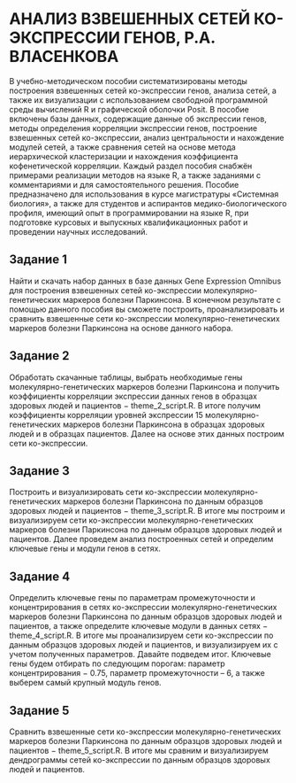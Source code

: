 # АНАЛИЗ ВЗВЕШЕННЫХ СЕТЕЙ КО-ЭКСПРЕССИИ ГЕНОВ, Р.А. ВЛАСЕНКОВА

В учебно-методическом пособии систематизированы методы построения взвешенных сетей ко-экспрессии генов, анализа сетей, а также их визуализации с использованием свободной программной среды вычислений R и графической оболочки Posit. В пособие включены базы данных, содержащие данные об экспрессии генов, методы определения корреляции экспрессии генов, построение взвешенных сетей ко-экспрессии, анализ центральности и нахождение модулей сетей, а также сравнения сетей на основе метода иерархической кластеризации и нахождения коэффициента кофенетической корреляции. 
Каждый раздел пособия снабжён примерами реализации методов на языке R, а также заданиями с комментариями и для самостоятельного решения. 
Пособие предназначено для использования в курсе магистратуры «Системная биология», а также для студентов и аспирантов медико-биологического профиля, имеющий опыт в программировании на языке R, при подготовке курсовых и выпускных квалификационных работ и проведении научных исследований.

## Задание 1 
Найти и скачать набор данных в базе данных Gene Expression Omnibus для построения взвешенных сетей ко-экспрессии молекулярно-генетических маркеров болезни Паркинсона.
В конечном результате с помощью данного пособия вы сможете построить, проанализировать и сравнить взвешенные сети ко-экспрессии молекулярно-генетических маркеров болезни Паркинсона на основе данного набора.

## Задание 2
Обработать скачанные таблицы, выбрать необходимые гены молекулярно-генетических маркеров болезни Паркинсона и получить коэффициенты корреляции экспрессии данных генов в образцах здоровых людей и пациентов − theme_2_script.R.
В итоге получим коэффициенты корреляции уровней экспрессии 15 молекулярно-генетических маркеров болезни Паркинсона в образцах здоровых людей и в образцах пациентов. Далее на основе этих данных построим сети ко-экспрессии.

## Задание 3 
Построить и визуализировать сети ко-экспрессии молекулярно-генетических маркеров болезни Паркинсона по данным образцов здоровых людей и пациентов − theme_3_script.R.
В итоге мы построим и визуализируем сети ко-экспрессии молекулярно-генетических маркеров болезни Паркинсона по данным образцов здоровых людей и пациентов. Далее проведем анализ построенных сетей и определим ключевые гены и модули генов в сетях.

## Задание 4
Определить ключевые гены по параметрам промежуточности и концентрирования в сетях ко-экспрессии молекулярно-генетических маркеров болезни Паркинсона по данным образцов здоровых людей и пациентов, а также определите ключевые модули в данных сетях − theme_4_script.R.
В итоге мы проанализируем сети ко-экспрессии по данным образцов здоровых людей и пациентов, и визуализируем их с учетом полученных параметров. Давайте подведем итог. Ключевые гены будем отбирать по следующим порогам: параметр концентрирования − 0.75, параметр промежуточности – 6, а также выберем самый крупный модуль генов.

## Задание 5
Сравнить взвешенные сети ко-экспрессии молекулярно-генетических маркеров болезни Паркинсона по данным образцов здоровых людей и пациентов − theme_5_script.R.
В итоге мы сравним и визуализируем дендрограммы сетей ко-экспрессии по данным образцов здоровых людей и пациентов.
